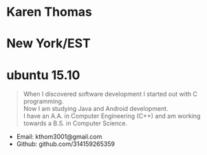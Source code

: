 # Karen Thomas
# New York/EST
# ubuntu 15.10


> When I discovered software development I started out with C programming.  
> Now I am studying Java and Android development.  
> I have an A.A. in Computer Engineering (C++) and am working towards a B.S. in Computer Science.

<ul>
<li>Email: kthom3001@gmail.com</li>
<li>Github: github.com/314159265359</li>
</ul>
